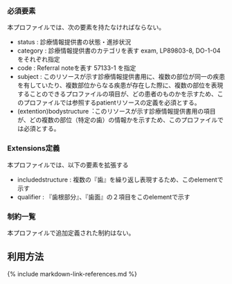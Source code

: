 ### 必須要素
本プロファイルでは、次の要素を持たなければならない。

- status : 診療情報提供書の状態・進捗状況
- category : 診療情報提供書のカテゴリを表す exam, LP89803-8, DO-1-04 をそれぞれ指定
- code : Referral noteを表す 57133-1 を指定
- subject : このリソースが示す診療情報提供書用に、複数の部位が同一の疾患を有していたり、複数部位からなる疾患が存在した際に、複数の部位を表現することのできるプロファイルの項目が、どの患者のものかを示すため、このプロファイルでは参照するpatientリソースの定義を必須とする。
- (extention)bodystructure︓このリソースが示す診療情報提供書用の項目が、どの複数の部位（特定の歯）の情報かを示すため、このプロファイルでは必須とする。

### Extensions定義
本プロファイルでは、以下の要素を拡張する

- includedstructure : 複数の『歯』を繰り返し表現するため、このelementで示す
- qualifier : 『歯根部分』、『歯面』の２項目をこのelementで示す

### 制約一覧
本プロファイルで追加定義された制約はない。

## 利用方法
<!--
### OperationおよびSearch Parameter 一覧
#### Search Parameter一覧
口腔診査レポートを対象とした特有のユースケースとして、下記2つが想定される。

- **ケース1「結果の記録時や診療情報提供時の特定患者の検索」（患者単位での探索）**
  - 検索パラメータ：patient
  - DiagnosticReport.subjectがpatientリソースを指している場合の検索式の例：  
  `GET [base]/DiagnosticReport?subject:Patient.name=peter`

- **ケース2「身元確認のときの検索」（患者横断での探索）**
  - 検索パラメータ：result, issued
  - DiagnosticReport.resultで参照するObservationリソースにおいて、第1階層（有・無）だけでなく第2階層（歯式や歯面、処置状態）などを条件として検索するユースケースが想定される。
  - 例えば、『右側上顎第２小臼歯』(TB-2-1011)の現存歯の処置状態が『全部修復（全部金属冠・銀色）（ＦＭＣ）』(TP-21-01)と記載された『2000年1月1日以降』に作成されたレポートを取得する検索式：  
  ```
  GET /DiagnosticReport?
    issued=ge2000-01-01
    &result.bodySite.coding.system=http://jpfhir.jp/fhir/core/CodeSystem/JP_DentalBodySite_CS
    &result.bodySite.coding.code=TB-2-1011
    &result.component.code=http://jpfhir.jp/fhir/core/CodeSystem/JP_DentalPresentTeethObservation_CS|TP-21-01
  ```
  - 上記のようにレポートから下層に紐付くリソース（result要素に紐付くObservationリソース）の要素の値で条件検索する方法以外に、下記の様に2段階に分けて検索することも出来る。
    - Step.1：条件に合致するObservationリソース一覧を取得する検索式  
    ```
    GET /Observation?
      bodySite.coding.system=http://jpfhir.jp/fhir/core/CodeSystem/JP_DentalBodySite_CS
      &bodySite.coding.code=TB-2-1011
      &component.code=http://jpfhir.jp/fhir/core/CodeSystem/JP_DentalPresentTeethObservation_CS|TP-21-01
    ```
    - Step.2：取得したObservationのid（例：1234, 5678 の2つの場合）を基にレポートを取得する検索式  
    ```
    GET /DiagnosticReport?
      issued=ge2000-01-01
      &result.hasMember=Observation/1234,Observation/5678`
    ```


### サンプル
* [**口腔診査レポート1（現存歯）**][jp-diagnosticreport-dentaloral-example-1]
* [**口腔診査レポート2（欠損歯）**][jp-diagnosticreport-dentaloral-example-2]

なお、result要素の参照先であるObservationリソースは [公益社団法人 日本歯科医師会 「口腔状態モデルケースとコード化例」（2023年3月）](https://www.jda.or.jp/dentist/program/pdf/Oral-examination-Information-Standard-Code_v1.02-proportional.pdf)の記載例１（現存歯の処置歯3本）および記載例１２（欠損歯3本）を参考にサンプルデータを作成した。

## その他、参考文献、リンク等
- [公益社団法人 日本歯科医師会 「口腔診査情報標準コード仕様 Ver.1.02」（2023年3月）](https://www.jda.or.jp/dentist/program/pdf/Oral-examination-Information-Standard-Code_v1.02.pdf)
- [公益社団法人 日本歯科医師会 「口腔状態モデルケースとコード化例」（2023年3月）](https://www.jda.or.jp/dentist/program/pdf/Oral-examination-Information-Standard-Code_v1.02-proportional.pdf)
-->

{% include markdown-link-references.md %}

